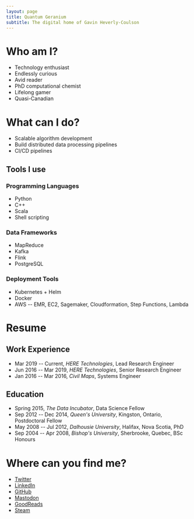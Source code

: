 ```yaml
---
layout: page
title: Quantum Geranium
subtitle: The digital home of Gavin Heverly-Coulson
---
```


# Who am I?
* Technology enthusiast
* Endlessly curious
* Avid reader
* PhD computational chemist
* Lifelong gamer
* Quasi-Canadian


# What can I do?
* Scalable algorithm development
* Build distributed data processing pipelines
* CI/CD pipelines

## Tools I use
### Programming Languages
* Python
* C++
* Scala
* Shell scripting

### Data Frameworks
* MapReduce
* Kafka
* Flink
* PostgreSQL

### Deployment Tools
* Kubernetes + Helm
* Docker
* AWS -- EMR, EC2, Sagemaker, Cloudformation, Step Functions, Lambda


# Resume
## Work Experience
* Mar 2019 -- Current, *HERE Technologies*, Lead Research Engineer
* Jun 2016 -- Mar 2019, *HERE Technologies*, Senior Research Engineer
* Jan 2016 -- Mar 2016, *Civil Maps*, Systems Engineer

## Education
* Spring 2015, *The Data Incubator*, Data Science Fellow
* Sep 2012 -- Dec 2014, *Queen's University*, Kingston, Ontario, Postdoctoral Fellow
* May 2008 -- Jul 2012, *Dalhousie University*, Halifax, Nova Scotia, PhD
* Sep 2004 -- Apr 2008, *Bishop's University*, Sherbrooke, Quebec, BSc Honours


# Where can you find me?
* [Twitter](https://twitter.com/gavin_h_c)
* [LinkedIn](https://www.linkedin.com/in/ghevcoul/)
* [GitHub](https://github.com/ghevcoul)
* [Mastodon](https://mastodon.technology/@ghevcoul)
* [GoodReads](https://goodreads.com/morvita)
* [Steam](https://steamcommunity.com/id/morvita/)
